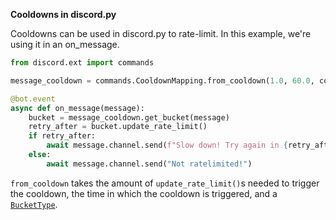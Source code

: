 **Cooldowns in discord.py**

Cooldowns can be used in discord.py to rate-limit. In this example, we're using it in an on_message.

```python
from discord.ext import commands

message_cooldown = commands.CooldownMapping.from_cooldown(1.0, 60.0, commands.BucketType.user)

@bot.event
async def on_message(message):
    bucket = message_cooldown.get_bucket(message)
    retry_after = bucket.update_rate_limit()
    if retry_after:
        await message.channel.send(f"Slow down! Try again in {retry_after} seconds.")
    else:
        await message.channel.send("Not ratelimited!")
```

`from_cooldown` takes the amount of `update_rate_limit()`s needed to trigger the cooldown, the time in which the cooldown is triggered, and a [`BucketType`](https://discordpy.readthedocs.io/en/stable/ext/commands/api.html#discord.discord.ext.commands.BucketType).
